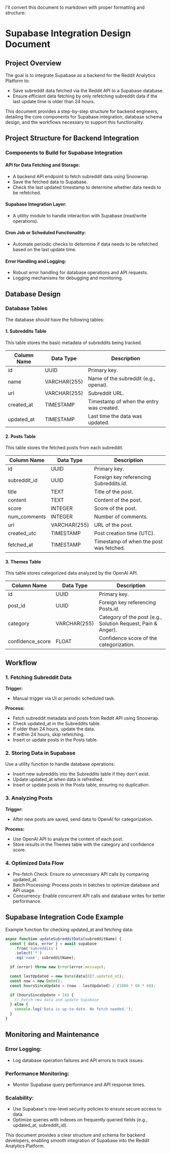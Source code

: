I'll convert this document to markdown with proper formatting and structure:

# Supabase Integration Design Document

## Project Overview

The goal is to integrate Supabase as a backend for the Reddit Analytics Platform to:

- Save subreddit data fetched via the Reddit API to a Supabase database.
- Ensure efficient data fetching by only refetching subreddit data if the last update time is older than 24 hours.

This document provides a step-by-step structure for backend engineers, detailing the core components for Supabase integration, database schema design, and the workflows necessary to support this functionality.

## Project Structure for Backend Integration

### Components to Build for Supabase Integration

#### API for Data Fetching and Storage:
- A backend API endpoint to fetch subreddit data using Snoowrap.
- Save the fetched data to Supabase.
- Check the last updated timestamp to determine whether data needs to be refetched.

#### Supabase Integration Layer:
- A utility module to handle interaction with Supabase (read/write operations).

#### Cron Job or Scheduled Functionality:
- Automate periodic checks to determine if data needs to be refetched based on the last update time.

#### Error Handling and Logging:
- Robust error handling for database operations and API requests.
- Logging mechanisms for debugging and monitoring.

## Database Design

### Database Tables

The database should have the following tables:

#### 1. Subreddits Table

This table stores the basic metadata of subreddits being tracked.

| Column Name | Data Type | Description |
|------------|-----------|-------------|
| id | UUID | Primary key. |
| name | VARCHAR(255) | Name of the subreddit (e.g., openai). |
| url | VARCHAR(255) | Subreddit URL. |
| created_at | TIMESTAMP | Timestamp of when the entry was created. |
| updated_at | TIMESTAMP | Last time the data was updated. |

#### 2. Posts Table

This table stores the fetched posts from each subreddit.

| Column Name | Data Type | Description |
|------------|-----------|-------------|
| id | UUID | Primary key. |
| subreddit_id | UUID | Foreign key referencing Subreddits.id. |
| title | TEXT | Title of the post. |
| content | TEXT | Content of the post. |
| score | INTEGER | Score of the post. |
| num_comments | INTEGER | Number of comments. |
| url | VARCHAR(255) | URL of the post. |
| created_utc | TIMESTAMP | Post creation time (UTC). |
| fetched_at | TIMESTAMP | Timestamp of when the post was fetched. |

#### 3. Themes Table

This table stores categorized data analyzed by the OpenAI API.

| Column Name | Data Type | Description |
|------------|-----------|-------------|
| id | UUID | Primary key. |
| post_id | UUID | Foreign key referencing Posts.id. |
| category | VARCHAR(255) | Category of the post (e.g., Solution Request, Pain & Anger). |
| confidence_score | FLOAT | Confidence score of the categorization. |

## Workflow

### 1. Fetching Subreddit Data

**Trigger:**
- Manual trigger via UI or periodic scheduled task.

**Process:**
- Fetch subreddit metadata and posts from Reddit API using Snoowrap.
- Check updated_at in the Subreddits table.
- If older than 24 hours, update the data.
- If within 24 hours, skip refetching.
- Insert or update posts in the Posts table.

### 2. Storing Data in Supabase

Use a utility function to handle database operations:
- Insert new subreddits into the Subreddits table if they don't exist.
- Update updated_at when data is refreshed.
- Insert or update posts in the Posts table, ensuring no duplication.

### 3. Analyzing Posts

**Trigger:**
- After new posts are saved, send data to OpenAI for categorization.

**Process:**
- Use OpenAI API to analyze the content of each post.
- Store results in the Themes table with the category and confidence score.

### 4. Optimized Data Flow

- Pre-fetch Check: Ensure no unnecessary API calls by comparing updated_at.
- Batch Processing: Process posts in batches to optimize database and API usage.
- Concurrency: Enable concurrent API calls and database writes for better performance.

## Supabase Integration Code Example

Example function for checking updated_at and fetching data:

```javascript
async function updateSubredditData(subredditName) {
  const { data, error } = await supabase
    .from('Subreddits')
    .select('*')
    .eq('name', subredditName);

  if (error) throw new Error(error.message);

  const lastUpdated = new Date(data[0]?.updated_at);
  const now = new Date();
  const hoursSinceUpdate = (now - lastUpdated) / (1000 * 60 * 60);

  if (hoursSinceUpdate > 24) {
    // Fetch new data and update Supabase
  } else {
    console.log('Data is up-to-date. No fetch needed.');
  }
}
```

## Monitoring and Maintenance

### Error Logging:
- Log database operation failures and API errors to track issues.

### Performance Monitoring:
- Monitor Supabase query performance and API response times.

### Scalability:
- Use Supabase's row-level security policies to ensure secure access to data.
- Optimize queries with indexes on frequently queried fields (e.g., updated_at, subreddit_id).

This document provides a clear structure and schema for backend developers, enabling smooth integration of Supabase into the Reddit Analytics Platform.